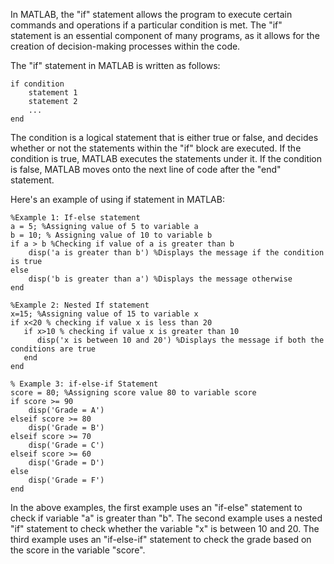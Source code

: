 In MATLAB, the "if" statement allows the program to execute certain commands and operations if a particular condition is met. The "if" statement is an essential component of many programs, as it allows for the creation of decision-making processes within the code.

The "if" statement in MATLAB is written as follows:

```
if condition 
    statement 1 
    statement 2 
    ... 
end
```

The condition is a logical statement that is either true or false, and decides whether or not the statements within the "if" block are executed. If the condition is true, MATLAB executes the statements under it. If the condition is false, MATLAB moves onto the next line of code after the "end" statement.

Here's an example of using if statement in MATLAB:

```
%Example 1: If-else statement 
a = 5; %Assigning value of 5 to variable a
b = 10; % Assigning value of 10 to variable b
if a > b %Checking if value of a is greater than b
    disp('a is greater than b') %Displays the message if the condition is true
else
    disp('b is greater than a') %Displays the message otherwise
end
 
%Example 2: Nested If statement
x=15; %Assigning value of 15 to variable x
if x<20 % checking if value x is less than 20
   if x>10 % checking if value x is greater than 10
      disp('x is between 10 and 20') %Displays the message if both the conditions are true
   end
end

% Example 3: if-else-if Statement
score = 80; %Assigning score value 80 to variable score 
if score >= 90
    disp('Grade = A')
elseif score >= 80
    disp('Grade = B')
elseif score >= 70
    disp('Grade = C')
elseif score >= 60
    disp('Grade = D')
else
    disp('Grade = F')
end
```

In the above examples, the first example uses an "if-else" statement to check if variable "a" is greater than "b". The second example uses a nested "if" statement to check whether the variable "x" is between 10 and 20. The third example uses an "if-else-if" statement to check the grade based on the score in the variable "score".